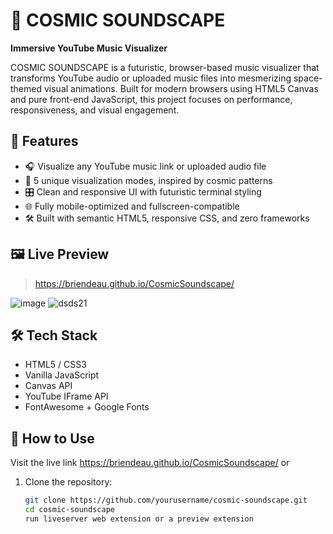 # 🌌 COSMIC SOUNDSCAPE  
**Immersive YouTube Music Visualizer**

COSMIC SOUNDSCAPE is a futuristic, browser-based music visualizer that transforms YouTube audio or uploaded music files into mesmerizing space-themed visual animations. Built for modern browsers using HTML5 Canvas and pure front-end JavaScript, this project focuses on performance, responsiveness, and visual engagement.

## 🚀 Features

- 🎧 Visualize any YouTube music link or uploaded audio file  
- 🌠 5 unique visualization modes, inspired by cosmic patterns  
- 🎛 Clean and responsive UI with futuristic terminal styling  
- 🌐 Fully mobile-optimized and fullscreen-compatible  
- 🛠 Built with semantic HTML5, responsive CSS, and zero frameworks

## 🖼 Live Preview

>  https://briendeau.github.io/CosmicSoundscape/

![image](https://github.com/user-attachments/assets/ad2017e2-bafa-4a2d-9150-2b916243a289)
![dsds21](https://github.com/user-attachments/assets/19166c67-237f-4148-ae84-ea557bdca157)



## 🛠 Tech Stack

- HTML5 / CSS3  
- Vanilla JavaScript  
- Canvas API  
- YouTube IFrame API  
- FontAwesome + Google Fonts

## 📁 How to Use
Visit the live link  https://briendeau.github.io/CosmicSoundscape/ or
1. Clone the repository:
   ```bash
   git clone https://github.com/yourusername/cosmic-soundscape.git
   cd cosmic-soundscape
   run liveserver web extension or a preview extension
